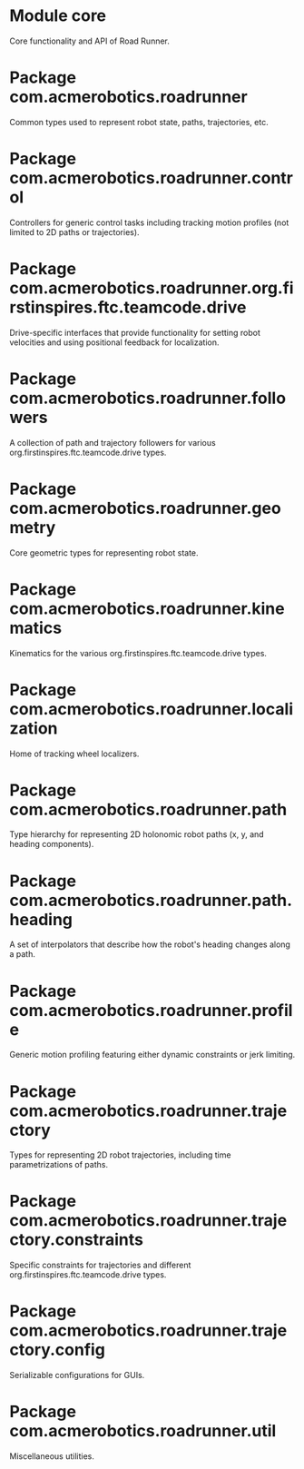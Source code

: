 # Module core

Core functionality and API of Road Runner.

# Package com.acmerobotics.roadrunner

Common types used to represent robot state, paths, trajectories, etc.

# Package com.acmerobotics.roadrunner.control

Controllers for generic control tasks including tracking motion profiles (not limited to 2D paths or trajectories).

# Package com.acmerobotics.roadrunner.org.firstinspires.ftc.teamcode.drive

Drive-specific interfaces that provide functionality for setting robot velocities and using positional feedback for
localization.

# Package com.acmerobotics.roadrunner.followers

A collection of path and trajectory followers for various org.firstinspires.ftc.teamcode.drive types.

# Package com.acmerobotics.roadrunner.geometry

Core geometric types for representing robot state.

# Package com.acmerobotics.roadrunner.kinematics

Kinematics for the various org.firstinspires.ftc.teamcode.drive types.

# Package com.acmerobotics.roadrunner.localization

Home of tracking wheel localizers.

# Package com.acmerobotics.roadrunner.path

Type hierarchy for representing 2D holonomic robot paths (x, y, and heading components).

# Package com.acmerobotics.roadrunner.path.heading

A set of interpolators that describe how the robot's heading changes along a path.

# Package com.acmerobotics.roadrunner.profile

Generic motion profiling featuring either dynamic constraints or jerk limiting.

# Package com.acmerobotics.roadrunner.trajectory

Types for representing 2D robot trajectories, including time parametrizations of paths.

# Package com.acmerobotics.roadrunner.trajectory.constraints

Specific constraints for trajectories and different org.firstinspires.ftc.teamcode.drive types.

# Package com.acmerobotics.roadrunner.trajectory.config

Serializable configurations for GUIs.

# Package com.acmerobotics.roadrunner.util

Miscellaneous utilities.
